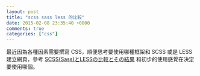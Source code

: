 ```yaml
---
layout: post
title: "scss sass less 的比較"
date: 2015-02-08 23:35:40 +0800
comments: true
categories: ["css"]
---
```



<!-- more -->

最近因為各種因素需要撰寫 CSS，順便思考要使用哪種框架和 SCSS 或是 LESS 建立網頁，參考 [SCSS(Sass)とLESSの比較とその結果]
和初步的使用感覺在決定要使用哪個。

[SCSS(Sass)とLESSの比較とその結果]:http://www.wan55.jp/column/detail/id=179